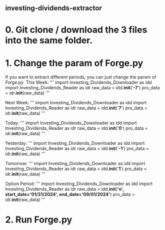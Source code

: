 ## investing-dividends-extractor
# 0. Git clone / download the 3 files into the same folder.
# 1. Change the param of Forge.py
If you want to extract different periods, you can just change the param of _Forge.py_.
This Week:
'''
import Investing_Dividends_Downloader as idd
import Investing_Dividends_Reader as idr
raw_data = idd.__init__('**-7**')
pro_data = idr.__init__(raw_data)
'''

Next Week:
'''
import Investing_Dividends_Downloader as idd
import Investing_Dividends_Reader as idr
raw_data = idd.__init__('**7**')
pro_data = idr.__init__(raw_data)
'''

Today:
'''
import Investing_Dividends_Downloader as idd
import Investing_Dividends_Reader as idr
raw_data = idd.__init__('**0**')
pro_data = idr.__init__(raw_data)
'''

Yesterday:
'''
import Investing_Dividends_Downloader as idd
import Investing_Dividends_Reader as idr
raw_data = idd.__init__('**-1**')
pro_data = idr.__init__(raw_data)
'''

Tomorrow:
'''
import Investing_Dividends_Downloader as idd
import Investing_Dividends_Reader as idr
raw_data = idd.__init__('**1**')
pro_data = idr.__init__(raw_data)
'''

Option Period:
'''
import Investing_Dividends_Downloader as idd
import Investing_Dividends_Reader as idr
raw_data = idd.__init__(**'o', start_date='01/31/2024', end_date='09/01/2024'**)
pro_data = idr.__init__(raw_data)
'''

# 2. Run **Forge.py**
